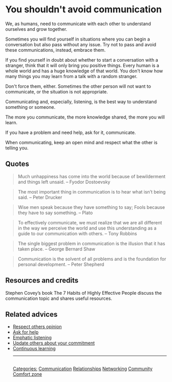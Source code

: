 # You shouldn't avoid communication

We, as humans, need to communicate with each other to understand ourselves and grow together.

Sometimes you will find yourself in situations where you can begin a conversation but also pass without any issue. Try not to pass and avoid these communications, instead, embrace them.

If you find yourself in doubt about whether to start a conversation with a stranger, think that it will only bring you positive things. Every human is a whole world and has a huge knowledge of that world. You don't know how many things you may learn from a talk with a random stranger.

Don't force them, either. Sometimes the other person will not want to communicate, or the situation is not appropriate.

Communicating and, especially, listening, is the best way to understand something or someone.

The more you communicate, the more knowledge shared, the more you will learn.

If you have a problem and need help, ask for it, communicate.

When communicating, keep an open mind and respect what the other is telling you.

## Quotes

> Much unhappiness has come into the world because of bewilderment and things left unsaid. – Fyodor Dostoevsky

> The most important thing in communication is to hear what isn’t being said. – Peter Drucker

> Wise men speak because they have something to say; Fools because they have to say something. – Plato

> To effectively communicate, we must realize that we are all different in the way we perceive the world and use this understanding as a guide to our communication with others. – Tony Robbins

> The single biggest problem in communication is the illusion that it has taken place. – George Bernard Shaw

> Communication is the solvent of all problems and is the foundation for personal development. – Peter Shepherd

## Resources and credits

Stephen Covey’s book The 7 Habits of Highly Effective People discuss the communication topic and shares useful resources.

## Related advices

- [Respect others opinion](../Respect%20others%20opinion/index.md)
- [Ask for help](../Ask%20for%20help/index.md)
- [Emphatic listening](../Empathic%20listening/index.md)
- [Update others about your commitment](../Update%20others%20about%20your%20commitment/index.md)
- [Continuous learning](../Continuous%20learning/index.md)<hr/><br/>[Categories:](../Categories/index.md) [Communication](../Categories/Communication.md) [Relationships](../Categories/Relationships.md) [Networking](../Categories/Networking.md) [Community](../Categories/Community.md) [Comfort zone](../Categories/Comfort%20zone.md)